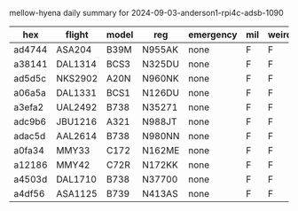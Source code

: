 mellow-hyena daily summary for 2024-09-03-anderson1-rpi4c-adsb-1090

|hex|flight|model|reg|emergency|mil|weirdo|
|--|--|--|--|--|--|--|
|ad4744|ASA204|B39M|N955AK|none|F|F|
|a38141|DAL1314|BCS3|N325DU|none|F|F|
|ad5d5c|NKS2902|A20N|N960NK|none|F|F|
|a06a5a|DAL1331|BCS1|N126DU|none|F|F|
|a3efa2|UAL2492|B738|N35271|none|F|F|
|adc9b6|JBU1216|A321|N988JT|none|F|F|
|adac5d|AAL2614|B738|N980NN|none|F|F|
|a0fa34|MMY33|C172|N162ME|none|F|F|
|a12186|MMY42|C72R|N172KK|none|F|F|
|a4503d|DAL1710|B738|N37700|none|F|F|
|a4df56|ASA1125|B739|N413AS|none|F|F|

